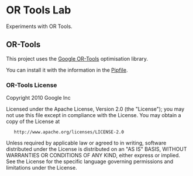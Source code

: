# OR Tools Lab

Experiments with OR Tools.

## OR-Tools

This project uses the [Google OR-Tools](https://developers.google.com/optimization/) optimisation library.

You can install it with the information in the [Pipfile](Pipfile).

### OR-Tools License

Copyright 2010 Google Inc

Licensed under the Apache License, Version 2.0 (the "License");
you may not use this file except in compliance with the License.
You may obtain a copy of the License at

       http://www.apache.org/licenses/LICENSE-2.0

Unless required by applicable law or agreed to in writing, software
distributed under the License is distributed on an "AS IS" BASIS,
WITHOUT WARRANTIES OR CONDITIONS OF ANY KIND, either express or implied.
See the License for the specific language governing permissions and
limitations under the License.
